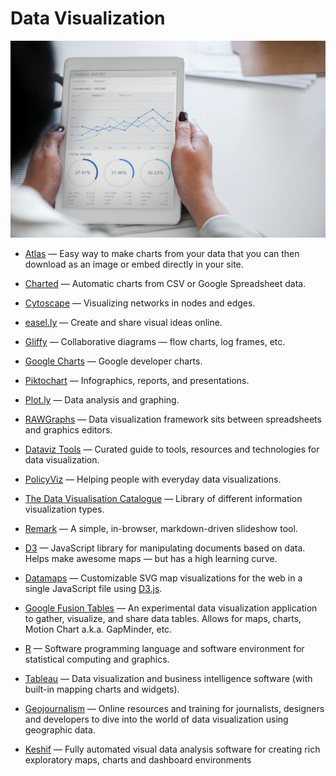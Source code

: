 # Data Visualization

![data-visualization](../images/data-visualization.jpg)

- [Atlas](https://www.theatlas.com) — Easy way to make charts from your data that you can then download as an image or embed directly in your site.

- [Charted](https://www.charted.co) — Automatic charts from CSV or Google Spreadsheet data.

- [Cytoscape](http://cytoscape.org) — Visualizing networks in nodes and edges.

- [easel.ly](https://www.easel.ly) — Create and share visual ideas online.

- [Gliffy](https://www.gliffy.com) — Collaborative diagrams — flow charts, log frames, etc.

- [Google Charts](https://developers.google.com/chart) — Google developer charts.

- [Piktochart](https://piktochart.com) — Infographics, reports, and presentations.

- [Plot.ly](https://plot.ly) — Data analysis and graphing.

- [RAWGraphs](https://rawgraphs.io) — Data visualization framework sits between spreadsheets and graphics editors.

- [Dataviz Tools](https://dataviz.tools) — Curated guide to tools, resources and technologies for data visualization.

- [PolicyViz](https://policyviz.com) — Helping people with everyday data visualizations.

- [The Data Visualisation Catalogue](https://www.datavizcatalogue.com) — Library of different information visualization types.

- [Remark](https://github.com/gnab/remark) — A simple, in-browser, markdown-driven slideshow tool.

- [D3](https://d3js.org) — JavaScript library for manipulating documents based on data. Helps make awesome maps — but has a high learning curve.

- [Datamaps](https://datamaps.github.io) — Customizable SVG map visualizations for the web in a single JavaScript file using [D3.js](https://d3js.org).

- [Google Fusion Tables](https://sites.google.com/site/fusiontablestalks) — An experimental data visualization application to gather, visualize, and share data tables. Allows for maps, charts, Motion Chart a.k.a. GapMinder, etc.

- [R](https://r-project.org) — Software programming language and software environment for statistical computing and graphics.

- [Tableau](https://tableau.com) — Data visualization and business intelligence software (with built-in mapping charts and widgets).

- [Geojournalism](http://geojournalism.org) — Online resources and training for journalists, designers and developers to dive into the world of data visualization using geographic data.

- [Keshif](https://keshif.me) — Fully automated visual data analysis software for creating rich exploratory maps, charts and dashboard environments
